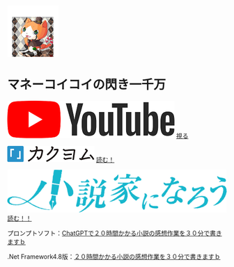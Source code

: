 [![マネーコイコイ](/img/Best3_mini.png "Twitterへ")](https://twitter.com/moneykoikoi)
# マネーコイコイの閃き一千万

[![マネーコイコイの閃き一千万](/img/YouTube_bunner.png "マネーコイコイの閃き一千万")](https://youtube.com/@moneykoikoi)
[視る](https://youtube.com/@moneykoikoi)

[![カクヨム](/img/kakuyom_bunner.png "マネーコイコイ")](https://kakuyomu.jp/users/moneykoikoi)
[読む！](https://kakuyomu.jp/users/moneykoikoi)

[![ドスコイ鐘天使](/img/narou_banner.png "ドスコイ鐘天使")](https://mypage.syosetu.com/2051386/)
[読む！！](https://mypage.syosetu.com/2051386/)




プロンプトソフト：[ChatGPTで２０時間かかる小説の感想作業を３０分で書きますｂ](https://github.com/rentacka/koikoi/blob/main/ChatGPT%E3%81%A7%EF%BC%92%EF%BC%90%E6%99%82%E9%96%93%E3%81%8B%E3%81%8B%E3%82%8B%E5%B0%8F%E8%AA%AC%E3%81%AE%E6%84%9F%E6%83%B3%E4%BD%9C%E6%A5%AD%E3%82%92%EF%BC%93%EF%BC%90%E5%88%86%E3%81%A7%E6%9B%B8%E3%81%8D%E3%81%BE%E3%81%99%EF%BD%82.md)

.Net Framework4.8版：[２０時間かかる小説の感想作業を３０分で書きますｂ](https://github.com/rentacka/-AI
)
